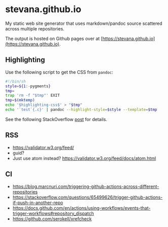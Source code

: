 # stevana.github.io

My static web site generator that uses markdown/pandoc source scattered across
multiple repositories.

The output is hosted on Github pages over at
[https://stevana.github.io](https://stevana.github.io).

## Highlighting

Use the following script to get the CSS from `pandoc`:

```bash
#!/bin/sh
style=${1:-pygments}
tmp=
trap 'rm -f "$tmp"' EXIT
tmp=$(mktemp)
echo '$highlighting-css$' > "$tmp"
echo '`test`{.c}' | pandoc --highlight-style=$style --template=$tmp
```

See the following StackOverflow
[post](https://stackoverflow.com/questions/62774695/pandoc-where-are-css-files-for-syntax-highlighting-code)
for details.

## RSS

* https://validator.w3.org/feed/
* guid?
* Just use atom instead? https://validator.w3.org/feed/docs/atom.html


## CI

* https://blog.marcnuri.com/triggering-github-actions-across-different-repositories
* https://stackoverflow.com/questions/65499626/trigger-github-actions-if-push-in-another-repo
* https://docs.github.com/en/actions/using-workflows/events-that-trigger-workflows#repository_dispatch
* https://github.com/serokell/xrefcheck
